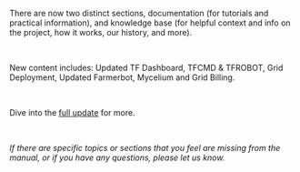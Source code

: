 There are now two distinct sections, documentation (for tutorials and practical information), and knowledge base (for helpful context and info on the project, how it works, our history, and more).

<br/>

New content includes: Updated TF Dashboard, TFCMD & TFROBOT, Grid Deployment, Updated Farmerbot, Mycelium and Grid Billing.

<br/>

Dive into the [full update](https://forum.threefold.io/t/tfgrid-manual-updates-february-2024/4229) for more.

<br/>

*If there are specific topics or sections that you feel are missing from the manual, or if you have any questions, please let us know.*
